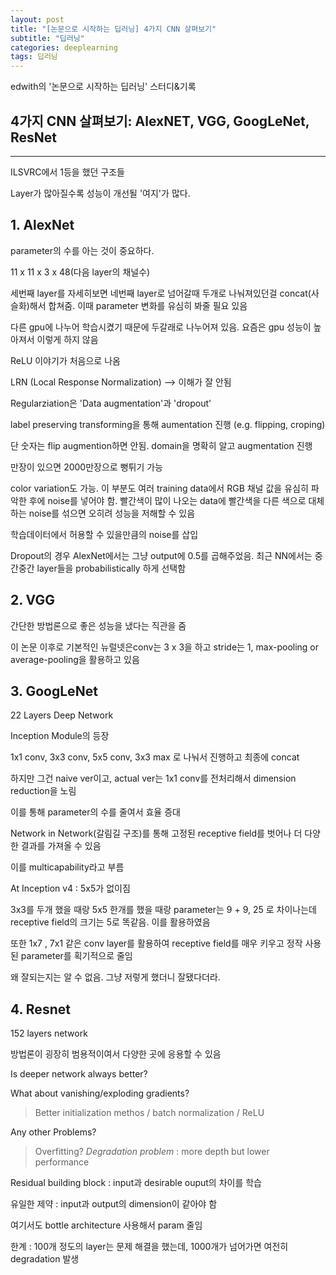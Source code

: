 ```yaml
---
layout: post
title: "[논문으로 시작하는 딥러닝] 4가지 CNN 살펴보기"
subtitle: "딥러닝"
categories: deeplearning
tags: 딥러닝
---
```


edwith의 '논문으로 시작하는 딥러닝' 스터디&기록

## 4가지 CNN 살펴보기: AlexNET, VGG, GoogLeNet, ResNet
---
ILSVRC에서 1등을 했던 구조들

Layer가 많아질수록 성능이 개선될 '여지'가 많다.

## 1. AlexNet
parameter의 수를 아는 것이 중요하다.

11 x  11 x 3 x 48(다음 layer의 채널수)

세번째 layer를 자세히보면 네번째 layer로 넘어갈때 두개로 나눠져있던걸 concat(사슬화)해서 합쳐줌. 이때 parameter 변화를 유심히 봐줄 필요 있음

다른 gpu에 나누어 학습시켰기 때문에 두갈래로 나누어져 있음. 요즘은 gpu 성능이 높아져서 이렇게 하지 않음

ReLU 이야기가 처음으로 나옴

LRN (Local Response Normalization) --> 이해가 잘 안됨

Regularziation은 'Data augmentation'과 'dropout'

label preserving transforming을 통해 aumentation 진행 (e.g. flipping, croping)

단 숫자는 flip augmention하면 안됨. domain을 명확히 알고 augmentation 진행

만장이 있으면 2000만장으로 뻥튀기 가능

color variation도 가능. 이 부분도 여러 training data에서 RGB 채널 값을 유심히 파악한 후에 noise를 넣어야 함. 빨간색이 많이 나오는 data에 빨간색을 다른 색으로 대체하는 noise를 섞으면 오히려 성능을 저해할 수 있음

학습데이터에서 허용할 수 있을만큼의 noise를 삽입

Dropout의 경우 AlexNet에서는 그냥 output에 0.5를 곱해주었음. 최근 NN에서는 중간중간 layer들을 probabilistically 하게 선택함

## 2. VGG
간단한 방법론으로 좋은 성능을 냈다는 직관을 줌

이 논문 이후로 기본적인 뉴럴넷은conv는 3 x 3을 하고 stride는 1, max-pooling or average-pooling을 활용하고 있음

## 3. GoogLeNet
22 Layers Deep Network

Inception Module의 등장

1x1 conv, 3x3 conv, 5x5 conv, 3x3 max 로 나눠서 진행하고 최종에 concat

하지만 그건 naive ver이고, actual ver는 1x1 conv를 전처리해서 dimension reduction을 노림

이를 통해 parameter의 수를 줄여서 효율 증대

Network in Network(갈림길 구조)를 통해 고정된 receptive field를 벗어나 더 다양한 결과를 가져올 수 있음

이를 multicapability라고 부름

At Inception v4 : 5x5가 없이짐

3x3를 두개 했을 때랑 5x5 한개를 했을 때랑 parameter는 9 + 9, 25 로 차이나는데 receptive field의 크기는 5로 똑같음. 이를 활용하였음

또한 1x7 , 7x1 같은 conv layer를 활용하여 receptive field를 매우 키우고 정작 사용된 parameter를 획기적으로 줄임

왜 잘되는지는 알 수 없음. 그냥 저렇게 했더니 잘됐다더라.

## 4. Resnet

152 layers network

방법론이 굉장히 범용적이여서 다양한 곳에 응용할 수 있음

Is deeper network always better?

What about vanishing/exploding gradients?

> Better initialization methos / batch normalization / ReLU

Any other Problems?

> Overfitting?
> *Degradation problem* : more depth but lower performance

Residual building block : input과 desirable ouput의 차이를 학습

유일한 제약 : input과 output의 dimension이 같아야 함

여기서도 bottle architecture 사용해서 param 줄임

한계 : 100개 정도의 layer는 문제 해결을 했는데, 1000개가 넘어가면 여전히 degradation 발생
